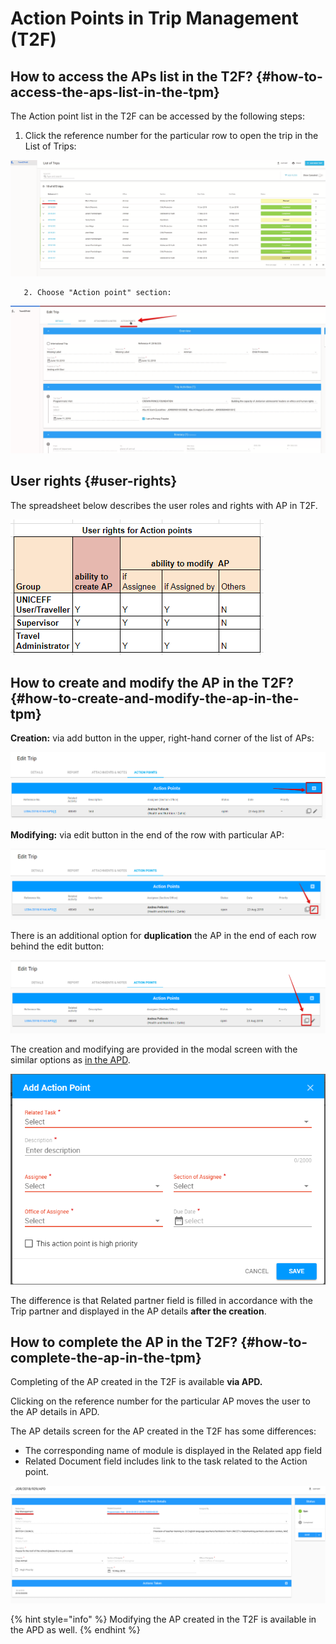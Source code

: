 # Action Points in Trip Management \(T2F\)

## **How to access the APs list in the T2F?** {#how-to-access-the-aps-list-in-the-tpm}

The Action point list in the T2F can be accessed by the following steps:

1. Click the reference number for the particular row to open the trip in the List of Trips:

![List of trips in T2F](../../.gitbook/assets/41.png)

       2. Choose "Action point" section:

![&quot;Edit Trip&quot; screen with the &quot;Action points&quot; section](../../.gitbook/assets/42.png)

## User rights {#user-rights}

The spreadsheet below describes the user roles and rights with AP in T2F.

![User rights with AP in T2F](../../.gitbook/assets/30%20%281%29.png)

## How to create and modify the AP in the T2F? {#how-to-create-and-modify-the-ap-in-the-tpm}

**Creation:**  via add button in the upper, right-hand corner of the list of APs:

![Add button](../../.gitbook/assets/50.png)

**Modifying:** via edit button in the end of the row with particular AP:

![Edit button](../../.gitbook/assets/51.png)

There is an additional option for **duplication** the AP in the end of each row behind the edit button:

![Duplicate button](../../.gitbook/assets/52.png)

The creation and modifying are provided in the modal screen with the similar options as [in the APD](https://new-company.gitbook.io/action-points-dashboard/~/drafts/-LJsEypD-Q6kFSj9_L1b/primary/product-end-user-documentation/action-points-screens-1/how-to-add-new-action-point).

![](../../.gitbook/assets/53.png)

The difference is that Related partner field is filled in accordance with the Trip partner and displayed in the AP details **after the creation**. 

## How to complete the AP in the T2F? {#how-to-complete-the-ap-in-the-tpm}

Completing of the AP created in the T2F is available **via APD.**

Clicking on the reference number for the particular AP moves the user to the AP details in APD.

 The AP details screen for the AP created in the T2F has some differences:

* The corresponding name of module is displayed in the Related app field
* Related Document field includes link to the task related to the Action point.

![APD: Action Point Details for AP created in T2F](../../.gitbook/assets/49.png)

{% hint style="info" %}
Modifying the AP created in the T2F is available in the APD as well.
{% endhint %}







